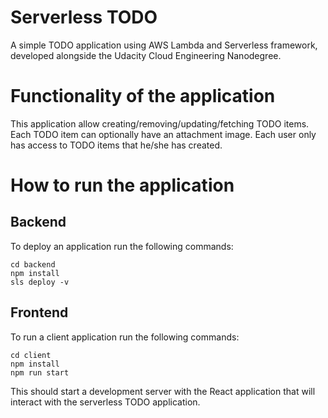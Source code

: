 # Serverless TODO

A simple TODO application using AWS Lambda and Serverless framework, developed alongside the Udacity Cloud Engineering Nanodegree.

# Functionality of the application

This application allow creating/removing/updating/fetching TODO items. Each TODO item can optionally have an attachment image. Each user only has access to TODO items that he/she has created.

# How to run the application

## Backend

To deploy an application run the following commands:

```
cd backend
npm install
sls deploy -v
```

## Frontend

To run a client application run the following commands:

```
cd client
npm install
npm run start
```

This should start a development server with the React application that will interact with the serverless TODO application.
